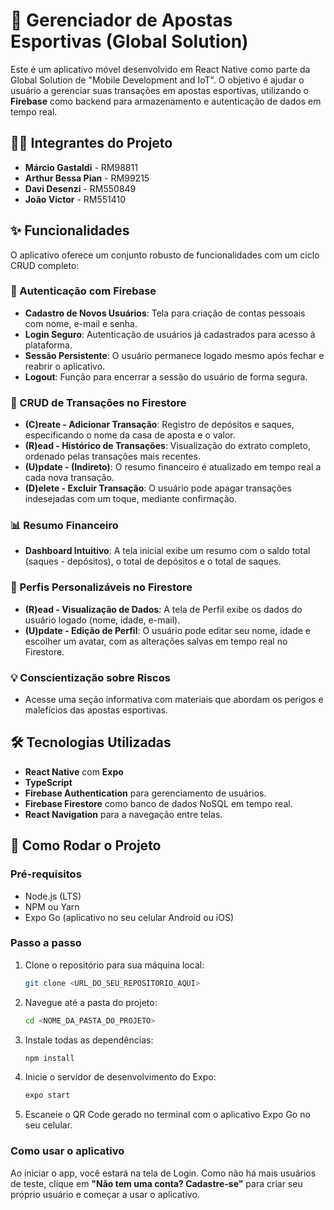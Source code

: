 # 📱 Gerenciador de Apostas Esportivas (Global Solution)

Este é um aplicativo móvel desenvolvido em React Native como parte da Global Solution de "Mobile Development and IoT". O objetivo é ajudar o usuário a gerenciar suas transações em apostas esportivas, utilizando o **Firebase** como backend para armazenamento e autenticação de dados em tempo real.

## 🧑‍💻 Integrantes do Projeto

* **Márcio Gastaldi** - RM98811
* **Arthur Bessa Pian** - RM99215
* **Davi Desenzi** - RM550849
* **João Victor** - RM551410

## ✨ Funcionalidades

O aplicativo oferece um conjunto robusto de funcionalidades com um ciclo CRUD completo:

### 🔐 Autenticação com Firebase
* **Cadastro de Novos Usuários**: Tela para criação de contas pessoais com nome, e-mail e senha.
* **Login Seguro**: Autenticação de usuários já cadastrados para acesso à plataforma.
* **Sessão Persistente**: O usuário permanece logado mesmo após fechar e reabrir o aplicativo.
* **Logout**: Função para encerrar a sessão do usuário de forma segura.

### 💸 CRUD de Transações no Firestore
* **(C)reate - Adicionar Transação**: Registro de depósitos e saques, especificando o nome da casa de aposta e o valor.
* **(R)ead - Histórico de Transações**: Visualização do extrato completo, ordenado pelas transações mais recentes.
* **(U)pdate - (Indireto)**: O resumo financeiro é atualizado em tempo real a cada nova transação.
* **(D)elete - Excluir Transação**: O usuário pode apagar transações indesejadas com um toque, mediante confirmação.

### 📊 Resumo Financeiro
* **Dashboard Intuitivo**: A tela inicial exibe um resumo com o saldo total (saques - depósitos), o total de depósitos e o total de saques.

### 👤 Perfis Personalizáveis no Firestore
* **(R)ead - Visualização de Dados**: A tela de Perfil exibe os dados do usuário logado (nome, idade, e-mail).
* **(U)pdate - Edição de Perfil**: O usuário pode editar seu nome, idade e escolher um avatar, com as alterações salvas em tempo real no Firestore.

### 💡 Conscientização sobre Riscos
* Acesse uma seção informativa com materiais que abordam os perigos e malefícios das apostas esportivas.

## 🛠️ Tecnologias Utilizadas

* **React Native** com **Expo**
* **TypeScript**
* **Firebase Authentication** para gerenciamento de usuários.
* **Firebase Firestore** como banco de dados NoSQL em tempo real.
* **React Navigation** para a navegação entre telas.

## 🚀 Como Rodar o Projeto

### Pré-requisitos
* Node.js (LTS)
* NPM ou Yarn
* Expo Go (aplicativo no seu celular Android ou iOS)

### Passo a passo
1.  Clone o repositório para sua máquina local:
    ```bash
    git clone <URL_DO_SEU_REPOSITORIO_AQUI>
    ```
2.  Navegue até a pasta do projeto:
    ```bash
    cd <NOME_DA_PASTA_DO_PROJETO>
    ```
3.  Instale todas as dependências:
    ```bash
    npm install
    ```
4.  Inicie o servidor de desenvolvimento do Expo:
    ```bash
    expo start
    ```
5.  Escaneie o QR Code gerado no terminal com o aplicativo Expo Go no seu celular.

### Como usar o aplicativo
Ao iniciar o app, você estará na tela de Login. Como não há mais usuários de teste, clique em **"Não tem uma conta? Cadastre-se"** para criar seu próprio usuário e começar a usar o aplicativo.
